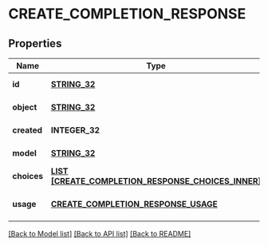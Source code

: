 # CREATE_COMPLETION_RESPONSE

## Properties
Name | Type | Description | Notes
------------ | ------------- | ------------- | -------------
**id** | [**STRING_32**](STRING_32.md) |  | [default to null]
**object** | [**STRING_32**](STRING_32.md) |  | [default to null]
**created** | **INTEGER_32** |  | [default to null]
**model** | [**STRING_32**](STRING_32.md) |  | [default to null]
**choices** | [**LIST [CREATE_COMPLETION_RESPONSE_CHOICES_INNER]**](CreateCompletionResponse_choices_inner.md) |  | [default to null]
**usage** | [**CREATE_COMPLETION_RESPONSE_USAGE**](CreateCompletionResponse_usage.md) |  | [optional] [default to null]

[[Back to Model list]](../README.md#documentation-for-models) [[Back to API list]](../README.md#documentation-for-api-endpoints) [[Back to README]](../README.md)



